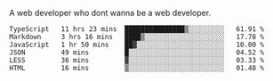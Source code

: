 A web developer who dont wanna be a web developer.

<!--START_SECTION:waka-->

```text
TypeScript   11 hrs 23 mins  ███████████████▒░░░░░░░░░   61.91 %
Markdown     3 hrs 16 mins   ████▒░░░░░░░░░░░░░░░░░░░░   17.78 %
JavaScript   1 hr 50 mins    ██▓░░░░░░░░░░░░░░░░░░░░░░   10.00 %
JSON         49 mins         █░░░░░░░░░░░░░░░░░░░░░░░░   04.52 %
LESS         36 mins         ▓░░░░░░░░░░░░░░░░░░░░░░░░   03.33 %
HTML         16 mins         ▒░░░░░░░░░░░░░░░░░░░░░░░░   01.48 %
```

<!--END_SECTION:waka-->
